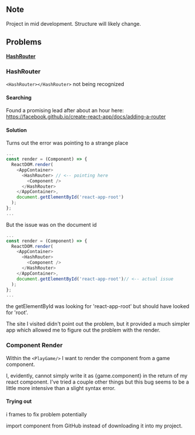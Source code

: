 ## Note

Project in mid development. Structure will likely change.

## Problems

**[HashRouter](#hash-router)**

### HashRouter

`<HashRouter></HashRouter>` not being recognized

#### Searching

Found a promising lead after about an hour here:    
https://facebook.github.io/create-react-app/docs/adding-a-router

#### Solution

Turns out the error was pointing to a strange place

```js
...
const render = (Component) => {
  ReactDOM.render(
    <AppContainer>
      <HashRouter> // <-- pointing here
        <Component />
      </HashRouter>
    </AppContainer>,
    document.getElementById('react-app-root')
  );
};
...
```

But the issue was on the document id

```js
...
const render = (Component) => {
  ReactDOM.render(
    <AppContainer>
      <HashRouter>
        <Component />
      </HashRouter>
    </AppContainer>,
    document.getElementById('react-app-root')// <-- actual issue
  );
};
...
```

the getElementById was looking for 'react-app-root' but should have looked for 'root'.

The site I visited didn't point out the problem, but it provided a much simpler app which allowed me to figure out the problem with the render.

### Component Render

Within the `<PlayGame/>` I want to render the component from a game component.

I, evidently, cannot simply write it as {game.component} in the return of my react component. I've tried a couple other things but this bug seems to be a little more intensive than a slight syntax error.

#### Trying out

i frames to fix problem potentially

import component from GitHub instead of downloading it into my project.
